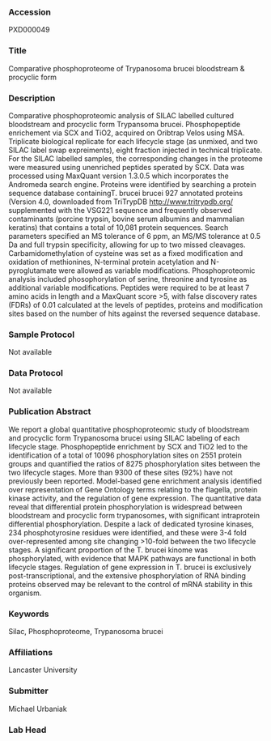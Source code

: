 ### Accession
PXD000049

### Title
Comparative phosphoproteome of Trypanosoma brucei bloodstream & procyclic form

### Description
Comparative phosphoproteomic analysis of SILAC labelled cultured bloodstream and procyclic form Trypansoma brucei. Phosphopeptide enrichement via SCX and TiO2, acquired on Oribtrap Velos using MSA. Triplicate biological replicate for each lifecycle stage (as unmixed, and two SILAC label swap expreiments), eight fraction injected in technical triplicate. For the SILAC labelled samples, the corresponding changes in the proteome were measured using unenriched peptides sperated by SCX. Data was processed using MaxQuant version 1.3.0.5 which incorporates the Andromeda search engine. Proteins were identified by searching a protein sequence database containingT. brucei brucei 927 annotated proteins (Version 4.0, downloaded from TriTrypDB http://www.tritrypdb.org/ supplemented with the VSG221 sequence and frequently observed contaminants (porcine trypsin, bovine serum albumins and mammalian keratins) that contains a total of 10,081 protein sequences. Search parameters specified an MS tolerance of 6 ppm, an MS/MS tolerance at 0.5 Da and full trypsin specificity, allowing for up to two missed cleavages. Carbamidomethylation of cysteine was set as a fixed modification and oxidation of methionines, N-terminal protein acetylation and N-pyroglutamate were allowed as variable modifications. Phosphoproteomic analysis included phosophorylation of serine, threonine and tyrosine as additional variable modifications. Peptides were required to be at least 7 amino acids in length and a MaxQuant score >5, with false discovery rates (FDRs) of 0.01 calculated at the levels of peptides, proteins and modification sites based on the number of hits against the reversed sequence database.

### Sample Protocol
Not available

### Data Protocol
Not available

### Publication Abstract
We report a global quantitative phosphoproteomic study of bloodstream and procyclic form Trypanosoma brucei using SILAC labeling of each lifecycle stage. Phosphopeptide enrichment by SCX and TiO2 led to the identification of a total of 10096 phosphorylation sites on 2551 protein groups and quantified the ratios of 8275 phosphorylation sites between the two lifecycle stages. More than 9300 of these sites (92%) have not previously been reported. Model-based gene enrichment analysis identified over representation of Gene Ontology terms relating to the flagella, protein kinase activity, and the regulation of gene expression. The quantitative data reveal that differential protein phosphorylation is widespread between bloodstream and procyclic form trypanosomes, with significant intraprotein differential phosphorylation. Despite a lack of dedicated tyrosine kinases, 234 phosphotyrosine residues were identified, and these were 3-4 fold over-represented among site changing &gt;10-fold between the two lifecycle stages. A significant proportion of the T. brucei kinome was phosphorylated, with evidence that MAPK pathways are functional in both lifecycle stages. Regulation of gene expression in T. brucei is exclusively post-transcriptional, and the extensive phosphorylation of RNA binding proteins observed may be relevant to the control of mRNA stability in this organism.

### Keywords
Silac, Phosphoproteome, Trypanosoma brucei

### Affiliations
Lancaster University

### Submitter
Michael Urbaniak

### Lab Head


